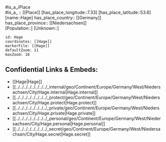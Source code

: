 ﻿---
location: [53.6,7.33] 
mapzoom: [7,12] 
mapmarker: city 
type: City
tags:
- geo/City


SpocWebEntityId: 30696
isDeleted: false
confidential: public

---
#is_a_/Place  
#is_a_ :: [[Place]] 
[has_place_longitude::7.33] 
[has_place_latitude::53.6] 
[name::Hage] 
has_place_country:: [[Germany]]  
has_place_province:: [[Niedersachsen]]  
[Population::] 
[Unknown::] 


```leaflet
id: Hage
coordinates: [[Hage]] 
markerFile: [[Hage]] 
defaultZoom: 11 
maxZoom: 18
```


## Confidential Links & Embeds: 
- [[Hage|Hage]]  
- [[../../../../../../../../_internal/geo/Continent/Europe/Germany/West/Niedersachsen/City/Hage.internal|Hage.internal]] 
- [[../../../../../../../../_protect/geo/Continent/Europe/Germany/West/Niedersachsen/City/Hage.protect|Hage.protect]] 
- [[../../../../../../../../_private/geo/Continent/Europe/Germany/West/Niedersachsen/City/Hage.private|Hage.private]] 
- [[../../../../../../../../_personal/geo/Continent/Europe/Germany/West/Niedersachsen/City/Hage.personal|Hage.personal]] 
- [[../../../../../../../../_secret/geo/Continent/Europe/Germany/West/Niedersachsen/City/Hage.secret|Hage.secret]] 
